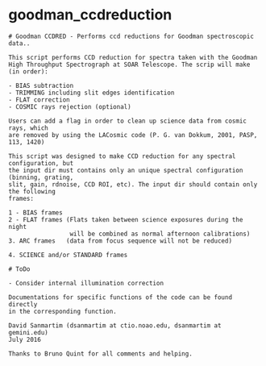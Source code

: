 # goodman_ccdreduction

    # Goodman CCDRED - Performs ccd reductions for Goodman spectroscopic data..

    This script performs CCD reduction for spectra taken with the Goodman
    High Throughput Spectrograph at SOAR Telescope. The scrip will make
    (in order):

    - BIAS subtraction
    - TRIMMING including slit edges identification
    - FLAT correction
    - COSMIC rays rejection (optional)

    Users can add a flag in order to clean up science data from cosmic rays, which
    are removed by using the LACosmic code (P. G. van Dokkum, 2001, PASP, 113, 1420)

    This script was designed to make CCD reduction for any spectral configuration, but
    the input dir must contains only an unique spectral configuration (binning, grating,
    slit, gain, rdnoise, CCD ROI, etc). The input dir should contain only the following
    frames:

    1 - BIAS frames
    2 - FLAT frames (Flats taken between science exposures during the night
                     will be combined as normal afternoon calibrations)
    3. ARC frames   (data from focus sequence will not be reduced)

    4. SCIENCE and/or STANDARD frames

    # ToDo

    - Consider internal illumination correction

    Documentations for specific functions of the code can be found directly
    in the corresponding function.

    David Sanmartim (dsanmartim at ctio.noao.edu, dsanmartim at gemini.edu)
    July 2016

    Thanks to Bruno Quint for all comments and helping.
